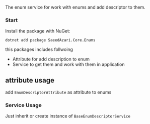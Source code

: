 ﻿The enum service for work with enums and add descriptor to them.

### Start
Install the package with NuGet:
```
dotnet add package SaeedAzari.Core.Enums

```

this packages includes follwoing 

- Attribute for add description to enum
- Service to get them and work with them in application
## attribute usage

add `EnumDescriptorAttribute` as attribute to enums

### Service Usage
Just inherit or create instance of `BaseEnumDescriptorService`

